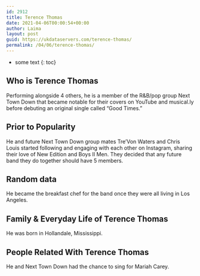 ```yaml
---
id: 2912
title: Terence Thomas
date: 2021-04-06T00:00:54+00:00
author: Laima
layout: post
guid: https://ukdataservers.com/terence-thomas/
permalink: /04/06/terence-thomas/
---
```


* some text
{: toc}


## Who is Terence Thomas
                  
                  
                  
Performing alongside 4 others, he is a member of the R&B/pop group Next Town Down that became notable for their covers on YouTube and musical.ly before debuting an original single called &#8220;Good Times.&#8221;
                  
              
            
              
            
                
                
                
## Prior to Popularity
                  
                  
                  
He and future Next Town Down group mates Tre&#8217;Von Waters and Chris Louis started following and engaging with each other on Instagram, sharing their love of New Edition and Boys II Men. They decided that any future band they do together should have 5 members. 
                  
              
            
              
            
                
                
                
## Random data
                  
                  
                  
He became the breakfast chef for the band once they were all living in Los Angeles.
                  
              
            
              
            
                
                
                
## Family & Everyday Life of Terence Thomas
                  
                  
                  
He was born in Hollandale, Mississippi.
                  
              
            
              
            
                
                
                
## People Related With Terence Thomas
                  
                  
                  
He and Next Town Down had the chance to sing for Mariah Carey.
                  
              
            
              
            
                
              
            
              
              
            
            
              
            
          
          
          